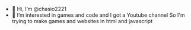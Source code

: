- 👋 Hi, I’m @chasio2221
- 👀 I’m interested in games and code and I got a Youtube channel 
So I'm trying to make games and websites in html and javascript 
<!--- I'm chasethemarioguy on youtube so please subscribe 
chasio2221/chasio2221 is a ✨ special ✨ repository because its `README.md` (this file) appears on your GitHub profile.
You can click the Preview link to take a look at your changes.
--->
